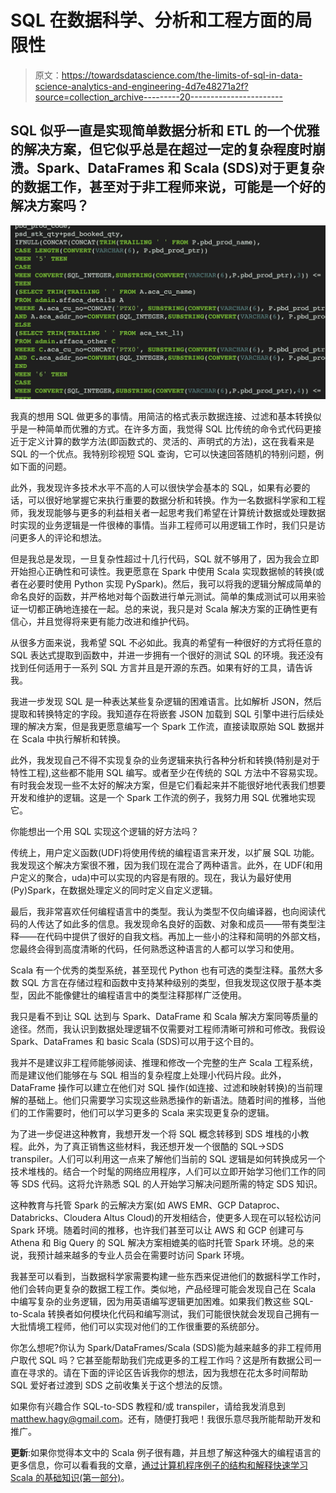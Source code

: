 # SQL 在数据科学、分析和工程方面的局限性

> 原文：<https://towardsdatascience.com/the-limits-of-sql-in-data-science-analytics-and-engineering-4d7e48271a2f?source=collection_archive---------20----------------------->

## SQL 似乎一直是实现简单数据分析和 ETL 的一个优雅的解决方案，但它似乎总是在超过一定的复杂程度时崩溃。Spark、DataFrames 和 Scala (SDS)对于更复杂的数据工作，甚至对于非工程师来说，可能是一个好的解决方案吗？

![](img/957b0475f87bd4bab2754e01fa395b48.png)

我真的想用 SQL 做更多的事情。用简洁的格式表示数据连接、过滤和基本转换似乎是一种简单而优雅的方式。在许多方面，我觉得 SQL 比传统的命令式代码更接近于定义计算的数学方法(即函数式的、灵活的、声明式的方法)，这在我看来是 SQL 的一个优点。我特别珍视短 SQL 查询，它可以快速回答随机的特别问题，例如下面的问题。

此外，我发现许多技术水平不高的人可以很快学会基本的 SQL，如果有必要的话，可以很好地掌握它来执行重要的数据分析和转换。作为一名数据科学家和工程师，我发现能够与更多的利益相关者一起思考我们希望在计算统计数据或处理数据时实现的业务逻辑是一件很棒的事情。当非工程师可以用逻辑工作时，我们只是访问更多人的评论和想法。

但是我总是发现，一旦复杂性超过十几行代码，SQL 就不够用了，因为我会立即开始担心正确性和可读性。我更愿意在 Spark 中使用 Scala 实现数据帧的转换(或者在必要时使用 Python 实现 PySpark)。然后，我可以将我的逻辑分解成简单的命名良好的函数，并严格地对每个函数进行单元测试。简单的集成测试可以用来验证一切都正确地连接在一起。总的来说，我只是对 Scala 解决方案的正确性更有信心，并且觉得将来更有能力改进和维护代码。

从很多方面来说，我希望 SQL 不必如此。我真的希望有一种很好的方式将任意的 SQL 表达式提取到函数中，并进一步拥有一个很好的测试 SQL 的环境。我还没有找到任何适用于一系列 SQL 方言并且是开源的东西。如果有好的工具，请告诉我。

我进一步发现 SQL 是一种表达某些复杂逻辑的困难语言。比如解析 JSON，然后提取和转换特定的字段。我知道存在将嵌套 JSON 加载到 SQL 引擎中进行后续处理的解决方案，但是我更愿意编写一个 Spark 工作流，直接读取原始 SQL 数据并在 Scala 中执行解析和转换。

此外，我发现自己不得不实现复杂的业务逻辑来执行各种分析和转换(特别是对于特性工程),这些都不能用 SQL 编写。或者至少在传统的 SQL 方法中不容易实现。有时我会发现一些不太好的解决方案，但是它们看起来并不能很好地代表我们想要开发和维护的逻辑。这是一个 Spark 工作流的例子，我努力用 SQL 优雅地实现它。

你能想出一个用 SQL 实现这个逻辑的好方法吗？

传统上，用户定义函数(UDF)将使用传统的编程语言来开发，以扩展 SQL 功能。我发现这个解决方案很不雅，因为我们现在混合了两种语言。此外，在 UDF(和用户定义的聚合，uda)中可以实现的内容是有限的。现在，我认为最好使用(Py)Spark，在数据处理定义的同时定义自定义逻辑。

最后，我非常喜欢任何编程语言中的类型。我认为类型不仅向编译器，也向阅读代码的人传达了如此多的信息。我发现命名良好的函数、对象和成员——带有类型注释——在代码中提供了很好的自我文档。再加上一些小的注释和简明的外部文档，您最终会得到高度清晰的代码，任何熟悉这种语言的人都可以学习和使用。

Scala 有一个优秀的类型系统，甚至现代 Python 也有可选的类型注释。虽然大多数 SQL 方言在存储过程和函数中支持某种级别的类型，但我发现这仅限于基本类型，因此不能像健壮的编程语言中的类型注释那样广泛使用。

我只是看不到让 SQL 达到与 Spark、DataFrame 和 Scala 解决方案同等质量的途径。然而，我认识到数据处理逻辑不仅需要对工程师清晰可辨和可修改。我假设 Spark、DataFrames 和 basic Scala (SDS)可以用于这个目的。

我并不是建议非工程师能够阅读、推理和修改一个完整的生产 Scala 工程系统，而是建议他们能够在与 SQL 相当的复杂程度上处理小代码片段。此外，DataFrame 操作可以建立在他们对 SQL 操作(如连接、过滤和映射转换)的当前理解的基础上。他们只需要学习实现这些熟悉操作的新语法。随着时间的推移，当他们的工作需要时，他们可以学习更多的 Scala 来实现更复杂的逻辑。

为了进一步促进这种教育，我想开发一个将 SQL 概念转移到 SDS 堆栈的小教程。此外，为了真正销售这些材料，我还想开发一个很酷的 SQL->SDS transpiler。人们可以利用这一点来了解他们当前的 SQL 逻辑是如何转换成另一个技术堆栈的。结合一个时髦的网络应用程序，人们可以立即开始学习他们工作的同等 SDS 代码。这将允许熟悉 SQL 的人开始学习解决问题所需的特定 SDS 知识。

这种教育与托管 Spark 的云解决方案(如 AWS EMR、GCP Dataproc、Databricks、Cloudera Altus Cloud)的开发相结合，使更多人现在可以轻松访问 Spark 环境。随着时间的推移，也许我们甚至可以让 AWS 和 GCP 创建可与 Athena 和 Big Query 的 SQL 解决方案相媲美的临时托管 Spark 环境。总的来说，我预计越来越多的专业人员会在需要时访问 Spark 环境。

我甚至可以看到，当数据科学家需要构建一些东西来促进他们的数据科学工作时，他们会转向更复杂的数据工程工作。类似地，产品经理可能会发现自己在 Scala 中编写复杂的业务逻辑，因为用英语编写逻辑更加困难。如果我们教这些 SQL-to-Scala 转换者如何模块化代码和编写测试，我们可能很快就会发现自己拥有一大批情境工程师，他们可以实现对他们的工作很重要的系统部分。

你怎么想呢?你认为 Spark/DataFrames/Scala (SDS)能为越来越多的非工程师用户取代 SQL 吗？它甚至能帮助我们完成更多的工程工作吗？这是所有数据公司一直在寻求的。请在下面的评论区告诉我你的想法，因为我想在花太多时间帮助 SQL 爱好者过渡到 SDS 之前收集关于这个想法的反馈。

如果你有兴趣合作 SQL-to-SDS 教程和/或 transpiler，请给我发消息到[matthew.hagy@gmail.com](mailto:matthew.hagy@gmail.com)。还有，随便打我吧！我很乐意尽我所能帮助开发和推广。

**更新**:如果你觉得本文中的 Scala 例子很有趣，并且想了解这种强大的编程语言的更多信息，你可以看看我的文章，[通过计算机程序例子的结构和解释快速学习 Scala 的基础知识(第一部分)](https://medium.com/@matthagy/quickly-learning-the-basics-of-scala-through-structure-and-interpretation-of-computer-programs-ed5bfa90e8dc)。